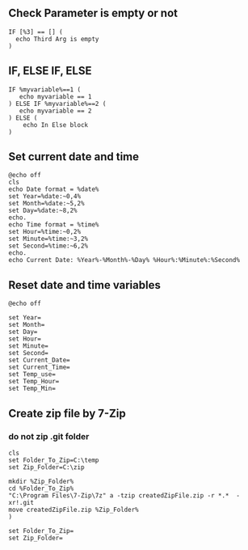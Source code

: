 ## Check Parameter is empty or not
```batch
IF [%3] == [] (
  echo Third Arg is empty
)
```

## IF, ELSE IF, ELSE
```batch
IF %myvariable%==1 (
   echo myvariable == 1
) ELSE IF %myvariable%==2 (
   echo myvariable == 2
) ELSE (
    echo In Else block
)
```

## Set current date and time
```batch
@echo off
cls
echo Date format = %date%
set Year=%date:~0,4%
set Month=%date:~5,2%
set Day=%date:~8,2%
echo.
echo Time format = %time%
set Hour=%time:~0,2%
set Minute=%time:~3,2%
set Second=%time:~6,2%
echo.
echo Current Date: %Year%-%Month%-%Day% %Hour%:%Minute%:%Second%
```

## Reset date and time variables
```batch
@echo off

set Year=
set Month=
set Day=
set Hour=
set Minute=
set Second=
set Current_Date=
set Current_Time=
set Temp_use=
set Temp_Hour=
set Temp_Min=
```

## Create zip file by 7-Zip
### do not zip .git folder
```batch
cls
set Folder_To_Zip=C:\temp
set Zip_Folder=C:\zip

mkdir %Zip_Folder%
cd %Folder_To_Zip%
"C:\Program Files\7-Zip\7z" a -tzip createdZipFile.zip -r *.*  -xr!.git
move createdZipFile.zip %Zip_Folder%
)

set Folder_To_Zip=
set Zip_Folder=
```
